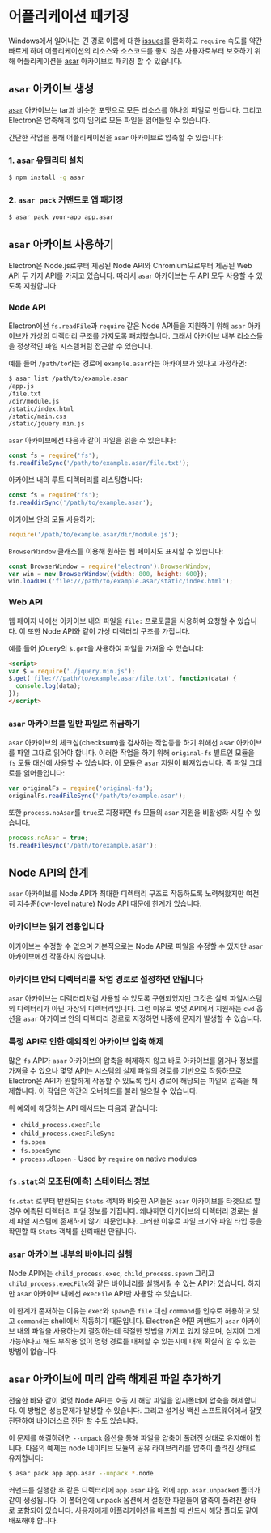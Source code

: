 # 어플리케이션 패키징

Windows에서 일어나는 긴 경로 이름에 대한 [issues](https://github.com/joyent/node/issues/6960)를
완화하고 `require` 속도를 약간 빠르게 하며 어플리케이션의 리소스와 소스코드를 좋지 않은
사용자로부터 보호하기 위해 어플리케이션을 [asar][asar] 아카이브로 패키징 할 수 있습니다.

## `asar` 아카이브 생성

[asar][asar] 아카이브는 tar과 비슷한 포맷으로 모든 리소스를 하나의 파일로 만듭니다.
그리고 Electron은 압축해제 없이 임의로 모든 파일을 읽어들일 수 있습니다.

간단한 작업을 통해 어플리케이션을 `asar` 아카이브로 압축할 수 있습니다:

### 1. asar 유틸리티 설치

```bash
$ npm install -g asar
```

### 2. `asar pack` 커맨드로 앱 패키징

```bash
$ asar pack your-app app.asar
```

## `asar` 아카이브 사용하기

Electron은 Node.js로부터 제공된 Node API와 Chromium으로부터 제공된 Web API 두 가지
API를 가지고 있습니다. 따라서 `asar` 아카이브는 두 API 모두 사용할 수 있도록
지원합니다.

### Node API

Electron에선 `fs.readFile`과 `require` 같은 Node API들을 지원하기 위해 `asar`
아카이브가 가상의 디렉터리 구조를 가지도록 패치했습니다. 그래서 아카이브 내부
리소스들을 정상적인 파일 시스템처럼 접근할 수 있습니다.

예를 들어 `/path/to`라는 경로에 `example.asar`라는 아카이브가 있다고 가정하면:

```bash
$ asar list /path/to/example.asar
/app.js
/file.txt
/dir/module.js
/static/index.html
/static/main.css
/static/jquery.min.js
```

`asar` 아카이브에선 다음과 같이 파일을 읽을 수 있습니다:

```javascript
const fs = require('fs');
fs.readFileSync('/path/to/example.asar/file.txt');
```

아카이브 내의 루트 디렉터리를 리스팅합니다:

```javascript
const fs = require('fs');
fs.readdirSync('/path/to/example.asar');
```

아카이브 안의 모듈 사용하기:

```javascript
require('/path/to/example.asar/dir/module.js');
```

`BrowserWindow` 클래스를 이용해 원하는 웹 페이지도 표시할 수 있습니다:

```javascript
const BrowserWindow = require('electron').BrowserWindow;
var win = new BrowserWindow({width: 800, height: 600});
win.loadURL('file:///path/to/example.asar/static/index.html');
```

### Web API

웹 페이지 내에선 아카이브 내의 파일을 `file:` 프로토콜을 사용하여 요청할 수 있습니다.
이 또한 Node API와 같이 가상 디렉터리 구조를 가집니다.

예를 들어 jQuery의 `$.get`을 사용하여 파일을 가져올 수 있습니다:

```html
<script>
var $ = require('./jquery.min.js');
$.get('file:///path/to/example.asar/file.txt', function(data) {
  console.log(data);
});
</script>
```

### `asar` 아카이브를 일반 파일로 취급하기

`asar` 아카이브의 체크섬(checksum)을 검사하는 작업등을 하기 위해선 `asar` 아카이브를
파일 그대로 읽어야 합니다. 이러한 작업을 하기 위해 `original-fs` 빌트인 모듈을 `fs`
모듈 대신에 사용할 수 있습니다. 이 모듈은 `asar` 지원이 빠져있습니다. 즉 파일 그대로를
읽어들입니다:

```javascript
var originalFs = require('original-fs');
originalFs.readFileSync('/path/to/example.asar');
```

또한 `process.noAsar`를 `true`로 지정하면 `fs` 모듈의 `asar` 지원을 비활성화 시킬 수
있습니다.

```javascript
process.noAsar = true;
fs.readFileSync('/path/to/example.asar');
```

## Node API의 한계

`asar` 아카이브를 Node API가 최대한 디렉터리 구조로 작동하도록 노력해왔지만 여전히
저수준(low-level nature) Node API 때문에 한계가 있습니다.

### 아카이브는 읽기 전용입니다

아카이브는 수정할 수 없으며 기본적으로는 Node API로 파일을 수정할 수 있지만 `asar`
아카이브에선 작동하지 않습니다.

### 아카이브 안의 디렉터리를 작업 경로로 설정하면 안됩니다

`asar` 아카이브는 디렉터리처럼 사용할 수 있도록 구현되었지만 그것은 실제 파일시스템의
디렉터리가 아닌 가상의 디렉터리입니다. 그런 이유로 몇몇 API에서 지원하는 `cwd` 옵션을
`asar` 아카이브 안의 디렉터리 경로로 지정하면 나중에 문제가 발생할 수 있습니다.

### 특정 API로 인한 예외적인 아카이브 압축 해제

많은 `fs` API가 `asar` 아카이브의 압축을 해제하지 않고 바로 아카이브를 읽거나 정보를
가져올 수 있으나 몇몇 API는 시스템의 실제 파일의 경로를 기반으로 작동하므로 Electron은
API가 원할하게 작동할 수 있도록 임시 경로에 해당되는 파일의 압축을 해제합니다. 이 작업은
약간의 오버헤드를 불러 일으킬 수 있습니다.

위 예외에 해당하는 API 메서드는 다음과 같습니다:

* `child_process.execFile`
* `child_process.execFileSync`
* `fs.open`
* `fs.openSync`
* `process.dlopen` - Used by `require` on native modules

### `fs.stat`의 모조된(예측) 스테이터스 정보

`fs.stat` 로부터 반환되는 `Stats` 객체와 비슷한 API들은 `asar` 아카이브를 타겟으로
할 경우 예측된 디렉터리 파일 정보를 가집니다. 왜냐하면 아카이브의 디렉터리 경로는 실제
파일 시스템에 존재하지 않기 때문입니다. 그러한 이유로 파일 크기와 파일 타입 등을 확인할
때 `Stats` 객체를 신뢰해선 안됩니다.

### `asar` 아카이브 내부의 바이너리 실행

Node API에는 `child_process.exec`, `child_process.spawn` 그리고
`child_process.execFile`와 같은 바이너리를 실행시킬 수 있는 API가 있습니다. 하지만
`asar` 아카이브 내에선 `execFile` API만 사용할 수 있습니다.

이 한계가 존재하는 이유는 `exec`와 `spawn`은 `file` 대신 `command`를 인수로 허용하고
있고 `command`는 shell에서 작동하기 때문입니다. Electron은 어떤 커맨드가 `asar`
아카이브 내의 파일을 사용하는지 결정하는데 적절한 방법을 가지고 있지 않으며, 심지어
그게 가능하다고 해도 부작용 없이 명령 경로를 대체할 수 있는지에 대해 확실히 알 수 있는
방법이 없습니다.

## `asar` 아카이브에 미리 압축 해제된 파일 추가하기

전술한 바와 같이 몇몇 Node API는 호출 시 해당 파일을 임시폴더에 압축을 해제합니다.
이 방법은 성능문제가 발생할 수 있습니다. 그리고 설계상 백신 소프트웨어에서 잘못 진단하여
바이러스로 진단 할 수도 있습니다.

이 문제를 해결하려면 `--unpack` 옵션을 통해 파일을 압축이 풀려진 상태로 유지해야 합니다.
다음의 예제는 node 네이티브 모듈의 공유 라이브러리를 압축이 풀려진 상태로 유지합니다:

```bash
$ asar pack app app.asar --unpack *.node
```

커맨드를 실행한 후 같은 디렉터리에 `app.asar` 파일 외에 `app.asar.unpacked` 폴더가
같이 생성됩니다. 이 폴더안에 unpack 옵션에서 설정한 파일들이 압축이 풀려진 상태로
포함되어 있습니다. 사용자에게 어플리케이션을 배포할 때 반드시 해당 폴더도 같이 배포해야
합니다.

[asar]: https://github.com/atom/asar
